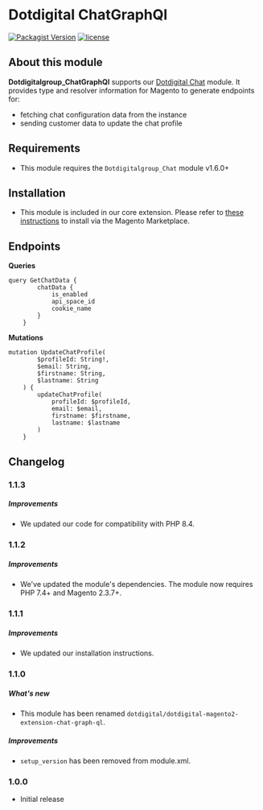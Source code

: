 # Dotdigital ChatGraphQl
[![Packagist Version](https://img.shields.io/packagist/v/dotdigital/dotdigital-magento2-extension-chat-graph-ql?color=green&label=stable)](https://github.com/dotmailer/dotmailer-magento2-extension-chat-graph-ql/releases)
[![license](https://img.shields.io/github/license/mashape/apistatus.svg)](LICENSE.md)

## About this module
**Dotdigitalgroup_ChatGraphQl** supports our [Dotdigital Chat](https://github.com/dotmailer/dotmailer-magento2-extension-chat) module.
It provides type and resolver information for Magento to generate endpoints for:
- fetching chat configuration data from the instance
- sending customer data to update the chat profile

## Requirements
- This module requires the `Dotdigitalgroup_Chat` module v1.6.0+

## Installation
- This module is included in our core extension. Please refer to [these instructions](https://github.com/dotmailer/dotmailer-magento2-extension#installation) to install via the Magento Marketplace.

## Endpoints

**Queries**
```
query GetChatData {
        chatData {
            is_enabled
            api_space_id
            cookie_name
        }
    }
```

**Mutations**
```
mutation UpdateChatProfile(
        $profileId: String!,
        $email: String,
        $firstname: String,
        $lastname: String
    ) {
        updateChatProfile(
            profileId: $profileId,
            email: $email,
            firstname: $firstname,
            lastname: $lastname
        )
    }
```

## Changelog

### 1.1.3

##### Improvements
- We updated our code for compatibility with PHP 8.4.

### 1.1.2

##### Improvements
- We've updated the module's dependencies. The module now requires PHP 7.4+ and Magento 2.3.7+.

### 1.1.1

##### Improvements
- We updated our installation instructions.

### 1.1.0

##### What's new
- This module has been renamed `dotdigital/dotdigital-magento2-extension-chat-graph-ql`.

##### Improvements
- `setup_version` has been removed from module.xml.

### 1.0.0
- Initial release
